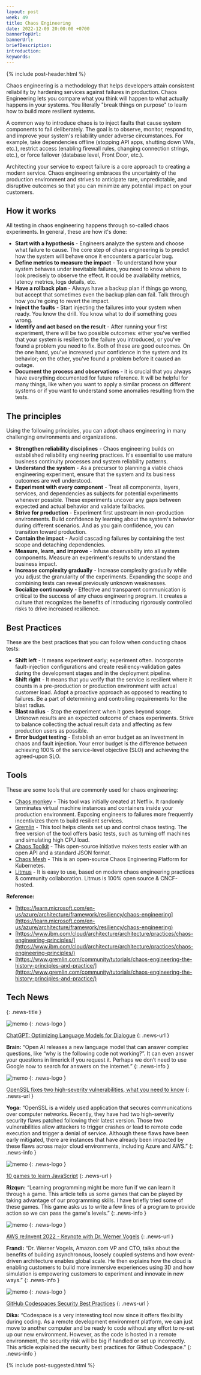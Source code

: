 ```yaml
---
layout: post
week: 49
title: Chaos Engineering
date: 2022-12-09 20:00:00 +0700
bannerTopUrl: 
bannerUrl: 
briefDescription: 
introduction:
keywords:
---
```


{% include post-header.html %}

Chaos engineering is a methodology that helps developers attain consistent reliability by hardening services against failures in production. Chaos Engineering lets you compare what you think will happen to what actually happens in your systems. You literally "break things on purpose" to learn how to build more resilient systems.

A common way to introduce chaos is to inject faults that cause system components to fail deliberately. The goal is to observe, monitor, respond to, and improve your system's reliability under adverse circumstances. For example, take dependencies offline (stopping API apps, shutting down VMs, etc.), restrict access (enabling firewall rules, changing connection strings, etc.), or force failover (database level, Front Door, etc.).

Architecting your service to expect failure is a core approach to creating a modern service. Chaos engineering embraces the uncertainty of the production environment and strives to anticipate rare, unpredictable, and disruptive outcomes so that you can minimize any potential impact on your customers.

## How it works

All testing in chaos engineering happens through so-called chaos experiments. In general, these are how it's done:

- **Start with a hypothesis** - Engineers analyze the system and choose what failure to cause. The core step of chaos engineering is to predict how the system will behave once it encounters a particular bug.
- **Define metrics to measure the impact** - To understand how your system behaves under inevitable failures, you need to know where to look precisely to observe the effect. It could be availability metrics, latency metrics, logs details, etc.
- **Have a rollback plan** - Always have a backup plan if things go wrong, but accept that sometimes even the backup plan can fail. Talk through how you're going to revert the impact.
- **Inject the faults** - Start injecting the failures into your system when ready. You know the drill. You know what to do if something goes wrong.
- **Identify and act based on the result** - After running your first experiment, there will be two possible outcomes: either you've verified that your system is resilient to the failure you introduced, or you've found a problem you need to fix. Both of these are good outcomes. On the one hand, you've increased your confidence in the system and its behavior; on the other, you've found a problem before it caused an outage.
- **Document the process and observations** - it is crucial that you always have everything documented for future reference. It will be helpful for many things, like when you want to apply a similar process on different systems or if you want to understand some anomalies resulting from the tests.

## The principles

Using the following principles, you can adopt chaos engineering in many challenging environments and organizations.

- **Strengthen reliability disciplines** - Chaos engineering builds on established reliability engineering practices. It's essential to use mature business continuity processes and system reliability patterns.
- **Understand the system** - As a precursor to planning a viable chaos engineering experiment, ensure that the system and its business outcomes are well understood.
- **Experiment with every component** - Treat all components, layers, services, and dependencies as subjects for potential experiments whenever possible. These experiments uncover any gaps between expected and actual behavior and validate fallbacks.
- **Strive for production** - Experiment first upstream in non-production environments. Build confidence by learning about the system's behavior during different scenarios. And as you gain confidence, you can transition toward production.
- **Contain the impact** - Avoid cascading failures by containing the test scope and detaching dependencies.
- **Measure, learn, and improve** - Infuse observability into all system components. Measure an experiment's results to understand the business impact.
- **Increase complexity gradually** - Increase complexity gradually while you adjust the granularity of the experiments. Expanding the scope and combining tests can reveal previously unknown weaknesses.
- **Socialize continuously** - Effective and transparent communication is critical to the success of any chaos engineering program. It creates a culture that recognizes the benefits of introducing rigorously controlled risks to drive increased resilience.

## Best Practices

These are the best practices that you can follow when conducting chaos tests:

- **Shift left** - It means experiment early; experiment often. Incorporate fault-injection configurations and create resiliency-validation gates during the development stages and in the deployment pipeline.
- **Shift right** - It means that you verify that the service is resilient where it counts in a pre-production or production environment with actual customer load. Adopt a proactive approach as opposed to reacting to failures. Be a part of determining and controlling requirements for the blast radius.
- **Blast radius** - Stop the experiment when it goes beyond scope. Unknown results are an expected outcome of chaos experiments. Strive to balance collecting the actual result data and affecting as few production users as possible.
- **Error budget testing** - Establish an error budget as an investment in chaos and fault injection. Your error budget is the difference between achieving 100% of the service-level objective (SLO) and achieving the agreed-upon SLO.

## Tools

These are some tools that are commonly used for chaos engineering:

- [Chaos monkey](https://github.com/Netflix/chaosmonkey) - This tool was initially created at Netflix. It randomly terminates virtual machine instances and containers inside your production environment. Exposing engineers to failures more frequently incentivizes them to build resilient services.
- [Gremlin](https://www.gremlin.com/) - This tool helps clients set up and control chaos testing. The free version of the tool offers basic tests, such as turning off machines and simulating high CPU load.
- [Chaos Toolkit](https://chaostoolkit.org/) - This open-source initiative makes tests easier with an open API and a standard JSON format.
- [Chaos Mesh](https://chaos-mesh.org/) - This is an open-source Chaos Engineering Platform for Kubernetes.
- [Litmus](https://litmuschaos.io/) - It is easy to use, based on modern chaos engineering practices & community collaboration. Litmus is 100% open source & CNCF-hosted.

__Reference:__

- [https://learn.microsoft.com/en-us/azure/architecture/framework/resiliency/chaos-engineering](https://learn.microsoft.com/en-us/azure/architecture/framework/resiliency/chaos-engineering)
- [https://www.ibm.com/cloud/architecture/architecture/practices/chaos-engineering-principles/](https://www.ibm.com/cloud/architecture/architecture/practices/chaos-engineering-principles/)
- [https://www.gremlin.com/community/tutorials/chaos-engineering-the-history-principles-and-practice/](https://www.gremlin.com/community/tutorials/chaos-engineering-the-history-principles-and-practice/)

## Tech News
{: .news-title }

![memo](/assets/images/tech-news.svg)
{: .news-logo }

[ChatGPT: Optimizing Language Models for Dialogue](https://openai.com/blog/chatgpt/)
{: .news-url }

__Brain:__ “Open AI releases a new language model that can answer complex questions, like “why is the following code not working?”. It can even answer your questions in limerick if you request it. Perhaps we don’t need to use Google now to search for answers on the internet.”
{: .news-info }

![memo](/assets/images/tech-news.svg)
{: .news-logo }

[OpenSSL fixes two high-severity vulnerabilities, what you need to know](https://www.bleepingcomputer.com/news/security/openssl-fixes-two-high-severity-vulnerabilities-what-you-need-to-know/)
{: .news-url }

__Yoga:__ “OpenSSL is a widely used application that secures communications over computer networks. Recently, they have had two high-severity security flaws patched following their latest version. Those two vulnerabilities allow attackers to trigger crashes or lead to remote code execution and trigger a denial of service. Although these flaws have been early mitigated, there are instances that have already been impacted by these flaws across major cloud environments, including Azure and AWS.”
{: .news-info }

![memo](/assets/images/tech-news.svg)
{: .news-logo }

[10 games to learn JavaScript](https://dev.to/dailydevtips1/10-games-to-learn-javascript-155j)
{: .news-url }

__Rizqun:__ “Learning programming might be more fun if we can learn it through a game. This article tells us some games that can be played by taking advantage of our programming skills. I have briefly tried some of these games. This game asks us to write a few lines of a program to provide action so we can pass the game's levels.”
{: .news-info }

![memo](/assets/images/tech-news.svg)
{: .news-logo }

[AWS re:Invent 2022 - Keynote with Dr. Werner Vogels](https://youtu.be/RfvL_423a-I)
{: .news-url }

__Frandi:__ “Dr. Werner Vogels, Amazon.com VP and CTO, talks about the benefits of building asynchronous, loosely coupled systems and how event-driven architecture enables global scale. He then explains how the cloud is enabling customers to build more immersive experiences using 3D and how simulation is empowering customers to experiment and innovate in new ways.”
{: .news-info }

![memo](/assets/images/tech-news.svg)
{: .news-logo }

[GitHub Codespaces Security Best Practices](https://www.legitsecurity.com/blog/github-codespaces-security-best-practices)
{: .news-url }

__Dika:__ “Codespace is a very interesting tool now since it offers flexibility during coding. As a remote development environment platform, we can just move to another computer and be ready to code without any effort to re-set up our new environment. However, as the code is hosted in a remote environment, the security risk will be big if handled or set up incorrectly. This article explained the security best practices for Github Codespace.”
{: .news-info }

{% include post-suggested.html %}
